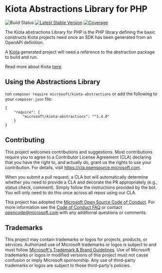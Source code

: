 # Kiota Abstractions Library for PHP

![Build Status](https://github.com/microsoft/kiota-abstractions-php/actions/workflows/pr-validation.yml/badge.svg)
[![Latest Stable Version](https://poser.pugx.org/microsoft/kiota-abstractions/version)](https://packagist.org/packages/microsoft/kiota-abstractions)
[![Coverage](https://sonarcloud.io/api/project_badges/measure?project=microsoft_kiota-abstractions-php&metric=coverage)](https://sonarcloud.io/dashboard?id=microsoft_kiota-abstractions-php)

The Kiota abstractions Library for PHP is the PHP library defining the basic constructs Kiota projects need once an SDK has been generated from an OpenAPI definition.

A [Kiota](https://github.com/microsoft/kiota) generated project will need a reference to the abstraction package to build and run.

Read more about Kiota [here](https://github.com/microsoft/kiota/blob/main/README.md).

## Using the Abstractions Library
run `composer require microsoft/kiota-abstractions` or add the following to your `composer.json` file:

```Shell
{
    "require": {
        "microsoft/kiota-abstractions": "^1.4.0"
    }
}
```

## Contributing

This project welcomes contributions and suggestions.  Most contributions require you to agree to a
Contributor License Agreement (CLA) declaring that you have the right to, and actually do, grant us
the rights to use your contribution. For details, visit https://cla.opensource.microsoft.com.

When you submit a pull request, a CLA bot will automatically determine whether you need to provide
a CLA and decorate the PR appropriately (e.g., status check, comment). Simply follow the instructions
provided by the bot. You will only need to do this once across all repos using our CLA.

This project has adopted the [Microsoft Open Source Code of Conduct](https://opensource.microsoft.com/codeofconduct/).
For more information see the [Code of Conduct FAQ](https://opensource.microsoft.com/codeofconduct/faq/) or
contact [opencode@microsoft.com](mailto:opencode@microsoft.com) with any additional questions or comments.

## Trademarks

This project may contain trademarks or logos for projects, products, or services. Authorized use of Microsoft
trademarks or logos is subject to and must follow
[Microsoft's Trademark & Brand Guidelines](https://www.microsoft.com/en-us/legal/intellectualproperty/trademarks/usage/general).
Use of Microsoft trademarks or logos in modified versions of this project must not cause confusion or imply Microsoft sponsorship.
Any use of third-party trademarks or logos are subject to those third-party's policies.
